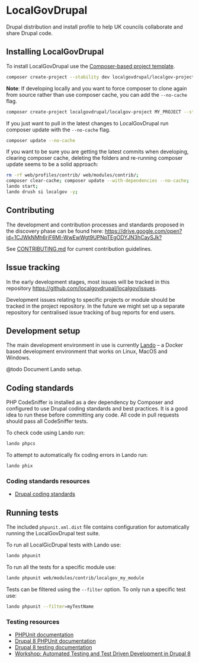 # LocalGovDrupal

Drupal distribution and install profile to help UK councils collaborate and
share Drupal code.

## Installing LocalGovDrupal

To install LocalGovDrupal use the
[Composer-based project template](https://github.com/localgovdrupal/localgov_project).

```bash
composer create-project --stability dev localgovdrupal/localgov-project MY_PROJECT
```

**Note**: If developing locally and you want to force composer to clone again
from source rather than use composer cache, you can add the `--no-cache` flag.

```bash
composer create-project localgovdrupal/localgov-project MY_PROJECT --stability dev --no-cache
```

If you just want to pull in the latest changes to LocalGovDrupal run composer
update with the `--no-cache` flag.

```bash
composer update --no-cache
```

If you want to be sure you are getting the latest commits when developing, clearing composer cache, deleting the folders and re-running composer update seems to be a solid approach:

```bash
rm -rf web/profiles/contrib/ web/modules/contrib/; 
composer clear-cache; composer update --with-dependencies --no-cache;
lando start;
lando drush si localgov -y;
```

## Contributing

The development and contribution processes and standards proposed in the
discovery phase can be found here:
<https://drive.google.com/open?id=1CJWkNMh6rjF6Ml-WwEwWgt9UPNpTEgODYJN3hCaySJk?>

See [CONTRIBUTING.md](CONTRIBUTING.md) for current contribution guidelines.

## Issue tracking

In the early development stages, most issues will be tracked in this repository
<https://github.com/localgovdrupal/localgov/issues>.

Development issues relating to specific projects or module should be tracked in
the project repository. In the future we might set up a separate repository for
centralised issue tracking of bug reports for end users.

## Development setup

The main development environment in use is currently
[Lando](https://docs.lando.dev/) – a Docker based development environment that
works on Linux, MacOS and Windows.

@todo Document Lando setup.

## Coding standards

PHP CodeSniffer is installed as a dev dependency by Composer and configured to
use Drupal coding standards and best practices. It is a good idea to run these
before committing any code. All code in pull requests should pass all
CodeSniffer tests.

To check code using Lando run:

```bash
lando phpcs
```

To attempt to automatically fix coding errors in Lando run:

```bash
lando phix
```

### Coding standards resources

* [Drupal coding standards](https://www.drupal.org/docs/develop/standards)

## Running tests

The included `phpunit.xml.dist` file contains configuration for automatically
running the LocalGovDrupal test suite.

To run all LocalGicDrupal tests with Lando use:

```bash
lando phpunit
```

To run all the tests for a specific module use:

```bash
lando phpunit web/modules/contrib/localgov_my_module
```

Tests can be filtered using the `--filter` option. To only run a specific test
use:

```bash
lando phpunit --filter=myTestName
```

### Testing resources

* [PHPUnit documentation](https://phpunit.readthedocs.io/en/7.5/)
* [Drupal 8 PHPUnit documentation](https://www.drupal.org/docs/8/testing/phpunit-in-drupal-8)
* [Drupal 8 testing documentation](https://www.drupal.org/docs/8/testing)
* [Workshop: Automated Testing and Test Driven Development in Drupal 8](https://github.com/opdavies/workshop-drupal-automated-testing)
